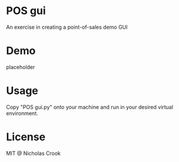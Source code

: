 # POS gui
 An exercise in creating a point-of-sales demo GUI
 
# Demo
placeholder

# Usage
Copy "POS gui.py" onto your machine and run in your desired virtual environment. 

# License
MIT @ Nicholas Crook
